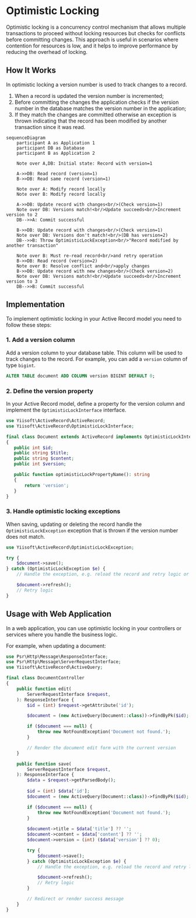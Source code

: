 # Optimistic Locking

Optimistic locking is a concurrency control mechanism that allows multiple transactions to proceed without locking 
resources but checks for conflicts before committing changes. This approach is useful in scenarios where contention
for resources is low, and it helps to improve performance by reducing the overhead of locking.

## How It Works

In optimistic locking a version number is used to track changes to a record.

1. When a record is updated the version number is incremented;
2. Before committing the changes the application checks if the version number in the database matches the version number
   in the application;
3. If they match the changes are committed otherwise an exception is thrown indicating that the record has been modified
   by another transaction since it was read.

```mermaid
sequenceDiagram
    participant A as Application 1
    participant DB as Database
    participant B as Application 2
    
    Note over A,DB: Initial state: Record with version=1
    
    A->>DB: Read record (version=1)
    B->>DB: Read same record (version=1)
    
    Note over A: Modify record locally
    Note over B: Modify record locally
    
    A->>DB: Update record with changes<br/>(Check version=1)
    Note over DB: Versions match!<br/>Update succeeds<br/>Increment version to 2
    DB-->>A: Commit successful
    
    B->>DB: Update record with changes<br/>(Check version=1)
    Note over DB: Versions don't match!<br/>(DB has version=2)
    DB-->>B: Throw OptimisticLockException<br/>"Record modified by another transaction"
    
    Note over B: Must re-read record<br/>and retry operation
    B->>DB: Read record (version=2)
    Note over B: Resolve conflict and<br/>apply changes
    B->>DB: Update record with new changes<br/>(Check version=2)
    Note over DB: Versions match!<br/>Update succeeds<br/>Increment version to 3
    DB-->>B: Commit successful
```

## Implementation

To implement optimistic locking in your Active Record model you need to follow these steps:

### 1. Add a version column

Add a version column to your database table. This column will be used to track changes to the record.
For example, you can add a `version` column of type `bigint`.

```sql
ALTER TABLE document ADD COLUMN version BIGINT DEFAULT 0;
```
### 2. Define the version property

In your Active Record model, define a property for the version column and implement the `OptimisticLockInterface`
interface.

```php
use Yiisoft\ActiveRecord\ActiveRecord;
use Yiisoft\ActiveRecord\OptimisticLockInterface;

final class Document extends ActiveRecord implements OptimisticLockInterface
{
   public int $id;
   public string $title;
   public string $content;
   public int $version;

   public function optimisticLockPropertyName(): string
   {
       return 'version';
   }
}
```

### 3. Handle optimistic locking exceptions
When saving, updating or deleting the record handle the `OptimisticLockException` exception that is thrown 
if the version number does not match.

```php
use Yiisoft\ActiveRecord\OptimisticLockException;

try {
    $document->save();
} catch (OptimisticLockException $e) {
    // Handle the exception, e.g. reload the record and retry logic or inform the user about the conflict

    $document->refresh();
    // Retry logic
}
```

## Usage with Web Application

In a web application, you can use optimistic locking in your controllers or services where you handle the business logic.

For example, when updating a document:

```php
use Psr\Http\Message\ResponseInterface;
use Psr\Http\Message\ServerRequestInterface;
use Yiisoft\ActiveRecord\ActiveQuery;

final class DocumentController
{
    public function edit(
        ServerRequestInterface $request,
    ): ResponseInterface {
        $id = (int) $request->getAttribute('id');

        $document = (new ActiveQuery(Document::class))->findByPk($id);

        if ($document === null) {
            throw new NotFoundException('Document not found.');
        }

        // Render the document edit form with the current version
    }

    public function save(
        ServerRequestInterface $request,
    ): ResponseInterface {
        $data = $request->getParsedBody();
        
        $id = (int) $data['id'];
        $document = (new ActiveQuery(Document::class))->findByPk($id);

        if ($document === null) {
            throw new NotFoundException('Document not found.');
        }
    
        $document->title = $data['title'] ?? '';
        $document->content = $data['content'] ?? '';
        $document->version = (int) ($data['version'] ?? 0);

        try {
            $document->save();
        } catch (OptimisticLockException $e) {
            // Handle the exception, e.g. reload the record and retry logic or inform the user about the conflict

            $document->refresh();
            // Retry logic
        }

        // Redirect or render success message
    }
}
```
